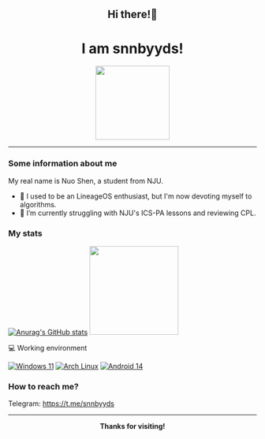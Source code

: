 <h2 align="center">
  Hi there!👋 
</h2>

<h1 align="center">
  I am snnbyyds!
</h1>

<p align="center">
  <img height="150em" src="https://avatars.githubusercontent.com/u/87487115">
</p>

---

<h3>
  Some information about me
</h3>

My real name is Nuo Shen, a student from NJU.

- 🔭 I used to be an LineageOS enthusiast, but I'm now devoting myself to algorithms. 
- 🌱 I’m currently struggling with NJU's ICS-PA lessons and reviewing CPL.

<h3>
  My stats
</h3>

[![Anurag's GitHub stats](https://github-readme-stats.vercel.app/api?username=snnbyyds&show_icons=true&theme=dark)](https://github.com/anuraghazra/github-readme-stats)
<img height="180em" src="https://github-readme-stats.vercel.app/api/top-langs/?username=snnbyyds&exclude_repo=KNN-Image-Classification&show_icons=true&hide_border=true&layout=compact&langs_count=8"/>
</h3>
  💻 Working environment
</h3>

[![Windows 11](https://img.shields.io/badge/Windows%2011-00adef?style=flat-square&logo=windows&logoColor=ffffff)](https://www.microsoft.com/en-us/windows/windows-11)
[![Arch Linux](https://img.shields.io/badge/Arch%20Linux-1793d0?style=flat-square&logo=arch-linux&logoColor=ffffff)](https://archlinux.org)
[![Android 14](https://img.shields.io/badge/Android%2014-3ddc84?style=flat-square&logo=android&logoColor=ffffff)](https://www.android.com/android-14/)


<h3>
  How to reach me?
</h3>

Telegram: https://t.me/snnbyyds

---
<p align="center">
  <b>Thanks for visiting!</b>
</p>
